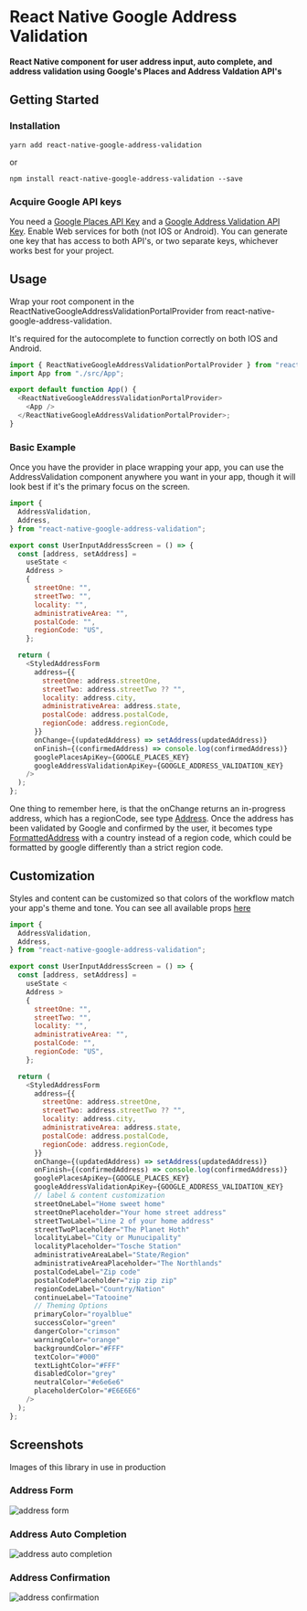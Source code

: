 # React Native Google Address Validation

**React Native component for user address input, auto complete, and address validation using Google's Places and Address Valdation API's**

## Getting Started

### Installation

```
yarn add react-native-google-address-validation
```

or

```
npm install react-native-google-address-validation --save
```

### Acquire Google API keys

You need a [Google Places API Key](https://developers.google.com/maps/documentation/places/web-service/get-api-key/) and a [Google Address Validation API Key](https://developers.google.com/maps/documentation/address-validation/get-api-key). Enable Web services for both (not IOS or Android). You can generate one key that has access to both API's, or two separate keys, whichever works best for your project.

## Usage

Wrap your root component in the ReactNativeGoogleAddressValidationPortalProvider from react-native-google-address-validation.

It's required for the autocomplete to function correctly on both IOS and Android.

```js
import { ReactNativeGoogleAddressValidationPortalProvider } from "react-native-google-address-validation";
import App from "./src/App";

export default function App() {
  <ReactNativeGoogleAddressValidationPortalProvider>
    <App />
  </ReactNativeGoogleAddressValidationPortalProvider>;
}
```

### Basic Example

Once you have the provider in place wrapping your app, you can use the AddressValidation component anywhere you want in your app, though it will look best if it's the primary focus on the screen.

```js
import {
  AddressValidation,
  Address,
} from "react-native-google-address-validation";

export const UserInputAddressScreen = () => {
  const [address, setAddress] =
    useState <
    Address >
    {
      streetOne: "",
      streetTwo: "",
      locality: "",
      administrativeArea: "",
      postalCode: "",
      regionCode: "US",
    };

  return (
    <StyledAddressForm
      address={{
        streetOne: address.streetOne,
        streetTwo: address.streetTwo ?? "",
        locality: address.city,
        administrativeArea: address.state,
        postalCode: address.postalCode,
        regionCode: address.regionCode,
      }}
      onChange={(updatedAddress) => setAddress(updatedAddress)}
      onFinish={(confirmedAddress) => console.log(confirmedAddress)}
      googlePlacesApiKey={GOOGLE_PLACES_KEY}
      googleAddressValidationApiKey={GOOGLE_ADDRESS_VALIDATION_KEY}
    />
  );
};
```

One thing to remember here, is that the onChange returns an in-progress address, which has a regionCode, see type [Address](https://github.com/adamsonb12/react-native-google-address-validation/blob/main/src/utils.ts#L53). Once the address has been validated by Google and confirmed by the user, it becomes type [FormattedAddress](https://github.com/adamsonb12/react-native-google-address-validation/blob/main/src/utils.ts#L62) with a country instead of a region code, which could be formatted by google differently than a strict region code.

## Customization

Styles and content can be customized so that colors of the workflow match your app's theme and tone. You can see all available props [here](https://github.com/adamsonb12/react-native-google-address-validation/blob/main/index.tsx#L13)

```js
import {
  AddressValidation,
  Address,
} from "react-native-google-address-validation";

export const UserInputAddressScreen = () => {
  const [address, setAddress] =
    useState <
    Address >
    {
      streetOne: "",
      streetTwo: "",
      locality: "",
      administrativeArea: "",
      postalCode: "",
      regionCode: "US",
    };

  return (
    <StyledAddressForm
      address={{
        streetOne: address.streetOne,
        streetTwo: address.streetTwo ?? "",
        locality: address.city,
        administrativeArea: address.state,
        postalCode: address.postalCode,
        regionCode: address.regionCode,
      }}
      onChange={(updatedAddress) => setAddress(updatedAddress)}
      onFinish={(confirmedAddress) => console.log(confirmedAddress)}
      googlePlacesApiKey={GOOGLE_PLACES_KEY}
      googleAddressValidationApiKey={GOOGLE_ADDRESS_VALIDATION_KEY}
      // label & content customization
      streetOneLabel="Home sweet home"
      streetOnePlaceholder="Your home street address"
      streetTwoLabel="Line 2 of your home address"
      streetTwoPlaceholder="The Planet Hoth"
      localityLabel="City or Munucipality"
      localityPlaceholder="Tosche Station"
      administrativeAreaLabel="State/Region"
      administrativeAreaPlaceholder="The Northlands"
      postalCodeLabel="Zip code"
      postalCodePlaceholder="zip zip zip"
      regionCodeLabel="Country/Nation"
      continueLabel="Tatooine"
      // Theming Options
      primaryColor="royalblue"
      successColor="green"
      dangerColor="crimson"
      warningColor="orange"
      backgroundColor="#FFF"
      textColor="#000"
      textLightColor="#FFF"
      disabledColor="grey"
      neutralColor="#e6e6e6"
      placeholderColor="#E6E6E6"
    />
  );
};
```

## Screenshots

Images of this library in use in production

### Address Form

![address form](https://github.com/adamsonb12/react-native-google-address-validation/tree/main/images/address_form.png?raw=true)

### Address Auto Completion

![address auto completion](https://github.com/adamsonb12/react-native-google-address-validation/tree/main/images/address_autocomplete.png?raw=true)

### Address Confirmation

![address confirmation](https://github.com/adamsonb12/react-native-google-address-validation/tree/main/images/address_confirmation.png?raw=true)
